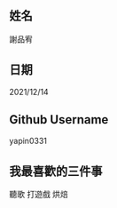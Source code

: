 姓名
----
謝品宥

日期
----
2021/12/14

Github Username
---------------
yapin0331

我最喜歡的三件事
---------------
聽歌 打遊戲 烘焙